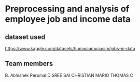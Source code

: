 # Preprocessing and analysis of employee job and income data

## dataset used
https://www.kaggle.com/datasets/hummaamqaasim/jobs-in-data

## Team members
B. Abhishek Perumal
D SREE SAI
CHRISTIAN MARIO THOMAS C
